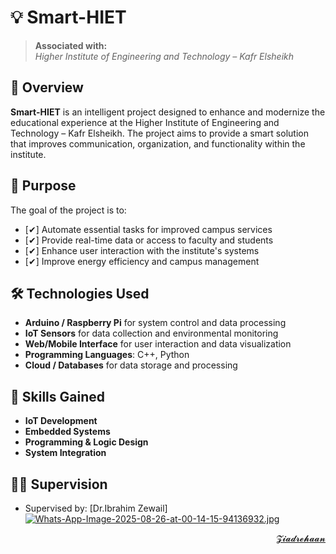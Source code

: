 # 💡 Smart-HIET

> **Associated with:**  
> *Higher Institute of Engineering and Technology – Kafr Elsheikh*

## 📘 Overview
**Smart-HIET** is an intelligent project designed to enhance and modernize the educational experience at the Higher Institute of Engineering and Technology – Kafr Elsheikh. The project aims to provide a smart solution that improves communication, organization, and functionality within the institute.

## 🎯 Purpose
The goal of the project is to:
- [✔] Automate essential tasks for improved campus services
- [✔] Provide real-time data or access to faculty and students
- [✔] Enhance user interaction with the institute's systems
- [✔] Improve energy efficiency and campus management

## 🛠️ Technologies Used
- **Arduino / Raspberry Pi** for system control and data processing  
- **IoT Sensors** for data collection and environmental monitoring  
- **Web/Mobile Interface** for user interaction and data visualization  
- **Programming Languages**: C++, Python  
- **Cloud / Databases** for data storage and processing

## 🧠 Skills Gained
- **IoT Development**  
- **Embedded Systems**  
- **Programming & Logic Design**  
- **System Integration**

## 👨‍🏫 Supervision
- Supervised by: [Dr.Ibrahim Zewail]
[![Whats-App-Image-2025-08-26-at-00-14-15-94136932.jpg](https://i.postimg.cc/PJkQRtMD/Whats-App-Image-2025-08-26-at-00-14-15-94136932.jpg)](https://postimg.cc/tZ261GwR)

  
<div align="right">
<a href="mailto:zezorehan938@gmail.com">𝓩𝓲𝓪𝓭𝓻𝓮𝓱𝓪𝓪𝓷</a>  

</div>
